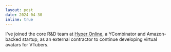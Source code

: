 ```yaml
---
layout: post
date: 2024-04-30
inline: true
---
```


I've joined the core R&D team at [Hyper Online](https://hyper.online/), a YCombinator and Amazon-backed startup, as an external contractor to continue developing virtual avatars for VTubers.
